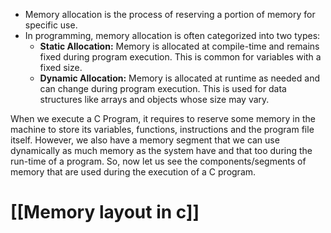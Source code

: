 
- Memory allocation is the process of reserving a portion of memory for specific use.
- In programming, memory allocation is often categorized into two types:
    - **Static Allocation:** Memory is allocated at compile-time and remains fixed during program execution. This is common for variables with a fixed size.
    - **Dynamic Allocation:** Memory is allocated at runtime as needed and can change during program execution. This is used for data structures like arrays and objects whose size may vary.


When we execute a C Program, it requires to reserve some memory in the machine to store its variables, functions, instructions and the program file itself. However, we also have a memory segment that we can use dynamically as much memory as the system have and that too during the run-time of a program. So, now let us see the components/segments of memory that are used during the execution of a C program.
# [[Memory layout in c]]

